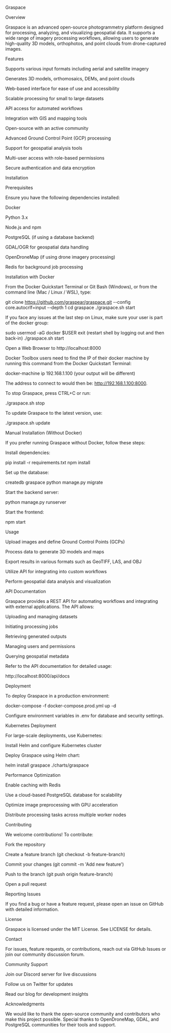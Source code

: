 Graspace

Overview

Graspace is an advanced open-source photogrammetry platform designed for processing, analyzing, and visualizing geospatial data. It supports a wide range of imagery processing workflows, allowing users to generate high-quality 3D models, orthophotos, and point clouds from drone-captured images.

Features

Supports various input formats including aerial and satellite imagery

Generates 3D models, orthomosaics, DEMs, and point clouds

Web-based interface for ease of use and accessibility

Scalable processing for small to large datasets

API access for automated workflows

Integration with GIS and mapping tools

Open-source with an active community

Advanced Ground Control Point (GCP) processing

Support for geospatial analysis tools

Multi-user access with role-based permissions

Secure authentication and data encryption

Installation

Prerequisites

Ensure you have the following dependencies installed:

Docker

Python 3.x

Node.js and npm

PostgreSQL (if using a database backend)

GDAL/OGR for geospatial data handling

OpenDroneMap (if using drone imagery processing)

Redis for background job processing

Installation with Docker

From the Docker Quickstart Terminal or Git Bash (Windows), or from the command line (Mac / Linux / WSL), type:

git clone https://github.com/graspear/graspace.git --config core.autocrlf=input --depth 1
cd graspace
./graspace.sh start

If you face any issues at the last step on Linux, make sure your user is part of the docker group:

sudo usermod -aG docker $USER
exit
(restart shell by logging out and then back-in)
./graspace.sh start

Open a Web Browser to http://localhost:8000

Docker Toolbox users need to find the IP of their docker machine by running this command from the Docker Quickstart Terminal:

docker-machine ip
192.168.1.100 (your output will be different)

The address to connect to would then be: http://192.168.1.100:8000.

To stop Graspace, press CTRL+C or run:

./graspace.sh stop

To update Graspace to the latest version, use:

./graspace.sh update

Manual Installation (Without Docker)

If you prefer running Graspace without Docker, follow these steps:

Install dependencies:

pip install -r requirements.txt
npm install

Set up the database:

createdb graspace
python manage.py migrate

Start the backend server:

python manage.py runserver

Start the frontend:

npm start

Usage

Upload images and define Ground Control Points (GCPs)

Process data to generate 3D models and maps

Export results in various formats such as GeoTIFF, LAS, and OBJ

Utilize API for integrating into custom workflows

Perform geospatial data analysis and visualization

API Documentation

Graspace provides a REST API for automating workflows and integrating with external applications. The API allows:

Uploading and managing datasets

Initiating processing jobs

Retrieving generated outputs

Managing users and permissions

Querying geospatial metadata

Refer to the API documentation for detailed usage:

http://localhost:8000/api/docs

Deployment

To deploy Graspace in a production environment:

docker-compose -f docker-compose.prod.yml up -d

Configure environment variables in .env for database and security settings.

Kubernetes Deployment

For large-scale deployments, use Kubernetes:

Install Helm and configure Kubernetes cluster

Deploy Graspace using Helm chart:

helm install graspace ./charts/graspace

Performance Optimization

Enable caching with Redis

Use a cloud-based PostgreSQL database for scalability

Optimize image preprocessing with GPU acceleration

Distribute processing tasks across multiple worker nodes

Contributing

We welcome contributions! To contribute:

Fork the repository

Create a feature branch (git checkout -b feature-branch)

Commit your changes (git commit -m 'Add new feature')

Push to the branch (git push origin feature-branch)

Open a pull request

Reporting Issues

If you find a bug or have a feature request, please open an issue on GitHub with detailed information.

License

Graspace is licensed under the MIT License. See LICENSE for details.

Contact

For issues, feature requests, or contributions, reach out via GitHub Issues or join our community discussion forum.

Community Support

Join our Discord server for live discussions

Follow us on Twitter for updates

Read our blog for development insights

Acknowledgments

We would like to thank the open-source community and contributors who make this project possible. Special thanks to OpenDroneMap, GDAL, and PostgreSQL communities for their tools and support.